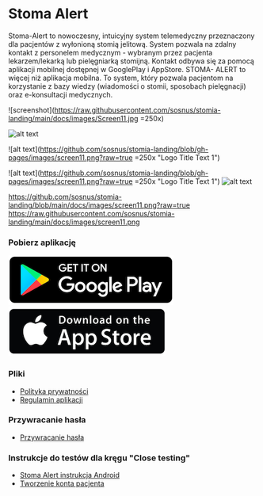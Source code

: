 # Stoma Alert
Stoma-Alert to nowoczesny, intuicyjny system telemedyczny przeznaczony dla pacjentów z wyłonioną stomią jelitową.
System pozwala na zdalny kontakt z personelem medycznym - wybranym przez pacjenta lekarzem/lekarką lub pielęgniarką stomijną.
Kontakt odbywa się za pomocą aplikacji mobilnej dostępnej w GooglePlay i AppStore.
STOMA- ALERT to więcej niż aplikacja mobilna. To system, który pozwala pacjentom na korzystanie z bazy wiedzy (wiadomości o stomii, sposobach pielęgnacji) oraz e-konsultacji medycznych.

![screenshot](https://raw.githubusercontent.com/sosnus/stomia-landing/main/docs/images/Screen11.jpg =250x)


![alt text]([https://github.com/sosnus/stomia-landing/blob/gh-pages/images/screen11.png](https://raw.githubusercontent.com/sosnus/stomia-landing/main/docs/images/screen11.png)?raw=true)

![alt text](https://github.com/sosnus/stomia-landing/blob/gh-pages/images/screen11.png?raw=true =250x "Logo Title Text 1")



![alt text](https://github.com/sosnus/stomia-landing/blob/gh-pages/images/screen11.png?raw=true =250x "Logo Title Text 1")
![alt text](https://github.com/sosnus/stomia-landing/blob/gh-pages/images/screen11.png?raw=true)

https://github.com/sosnus/stomia-landing/blob/main/docs/images/screen11.png?raw=true
https://raw.githubusercontent.com/sosnus/stomia-landing/main/docs/images/screen11.png

### Pobierz aplikację
[![Google Play](https://github.com/sosnus/stomia-landing/blob/gh-pages/images/download-android.png?raw=true)](https://play.google.com/store?hl=pl&gl=US)
[![App Store](https://github.com/sosnus/stomia-landing/blob/gh-pages/images/download-ios.png?raw=true)](https://www.apple.com/pl/ios/app-store/)

### Pliki
* [Polityka prywatności](/documents/stompat/Stomia-polityka.pdf)
* [Regulamin aplikacji](/documents/stompat/Stomia-regulamin.pdf)

### Przywracanie hasła
* [Przywracanie hasła](/documents/pass-restore.md)

### Instrukcje do testów dla kręgu "Close testing"
* [Stoma Alert instrukcja Android](/documents/instrukcja-testy-android.pdf)
* [Tworzenie konta pacjenta](/documents/konto-pacjenta.pdf)
